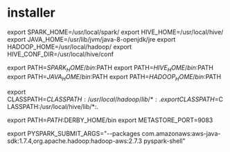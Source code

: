 # installer

export SPARK_HOME=/usr/local/spark/
export HIVE_HOME=/usr/local/hive/
export JAVA_HOME=/usr/lib/jvm/java-8-openjdk/jre
export HADOOP_HOME=/usr/local/hadoop/
export HIVE_CONF_DIR=/usr/local/hive/conf

export PATH=$SPARK_HOME/bin:$PATH
export PATH=$HIVE_HOME/bin:$PATH
export PATH=$JAVA_HOME/bin:$PATH
export PATH=$HADOOP_HOME/bin:$PATH

export CLASSPATH=$CLASSPATH:/usr/local/hadoop/lib/*:.
export CLASSPATH=$CLASSPATH:/usr/local/hive/lib/*:.

export PATH=$PATH:$DERBY_HOME/bin
export METASTORE_PORT=9083

export PYSPARK_SUBMIT_ARGS="--packages com.amazonaws:aws-java-sdk:1.7.4,org.apache.hadoop:hadoop-aws:2.7.3 pyspark-shell"
